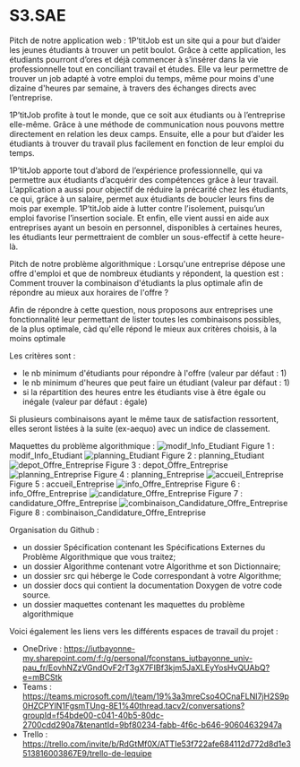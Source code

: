 # S3.SAE

Pitch de notre application web : 
1P’titJob est un site qui a pour but d’aider les jeunes étudiants à trouver un petit boulot. Grâce à cette application, les étudiants pourront d’ores et déjà commencer à s’insérer dans la vie professionnelle tout en conciliant travail et études. Elle va leur permettre de trouver un job adapté à votre emploi du temps, même pour moins d'une dizaine d'heures par semaine, à travers des échanges directs avec l’entreprise. 

1P’titJob profite à tout le monde, que ce soit aux étudiants ou à l’entreprise elle-même. Grâce à une méthode de communication nous pouvons mettre directement en relation les deux camps. Ensuite, elle a pour but d’aider les étudiants à trouver du travail plus facilement en fonction de leur emploi du temps. 

1P’titJob apporte tout d’abord de l’expérience professionnelle, qui va permettre aux étudiants d’acquérir des compétences grâce à leur travail. L’application a aussi pour objectif de réduire la précarité chez les étudiants, ce qui, grâce à un salaire, permet aux étudiants de boucler leurs fins de mois par exemple. 1P’titJob aide à lutter contre l’isolement, puisqu’un emploi favorise l’insertion sociale. Et enfin, elle vient aussi en aide aux entreprises ayant un besoin en personnel, disponibles à certaines heures, les étudiants leur permettraient de combler un sous-effectif à cette heure-là. 


Pitch de notre problème algorithmique : 
Lorsqu'une entreprise dépose une offre d'emploi et que de nombreux étudiants y répondent, la question est :
Comment trouver la combinaison d'étudiants la plus optimale afin de répondre au mieux aux horaires de l'offre ?

Afin de répondre à cette question, nous proposons aux entreprises une fonctionnalité leur permettant de lister toutes les combinaisons possibles, de la plus optimale, càd qu'elle répond le mieux aux critères choisis, à la moins optimale

Les critères sont :
- le nb minimum d'étudiants pour répondre à l'offre (valeur par défaut : 1)
- le nb minimum d'heures que peut faire un étudiant (valeur par défaut : 1)
- si la répartition des heures entre les étudiants vise à être égale ou inégale (valeur par défaut : égale)

Si plusieurs combinaisons ayant le même taux de satisfaction ressortent, elles seront listées à la suite (ex-aequo) avec un indice de classement.

Maquettes du problème algorithmique :
![modif_Info_Etudiant](maquettes/modif_Info_Etudiant.PNG)
Figure 1 : modif_Info_Etudiant
![planning_Etudiant](maquettes/planning_Etudiant.PNG)
Figure 2 : planning_Etudiant
![depot_Offre_Entreprise](maquettes/depot_Offre_Entreprise.PNG)
Figure 3 : depot_Offre_Entreprise
![planning_Entreprise](maquettes/planning_Entreprise.PNG)
Figure 4 : planning_Entreprise
![accueil_Entreprise](maquettes/accueil_Entreprise.PNG)
Figure 5 : accueil_Entreprise
![info_Offre_Entreprise](maquettes/info_Offre_Entreprise.PNG)
Figure 6 : info_Offre_Entreprise
![candidature_Offre_Entreprise](maquettes/candidature_Offre_Entreprise.PNG)
Figure 7 : candidature_Offre_Entreprise
![combinaison_Candidature_Offre_Entreprise](maquettes/combinaison_Candidature_Offre_Entreprise.PNG)
Figure 8 : combinaison_Candidature_Offre_Entreprise


Organisation du Github : 
- un dossier Spécification contenant les Spécifications Externes du Problème Algorithmique que vous traitez;
- un dossier Algorithme contenant votre Algorithme et son Dictionnaire;
- un dossier src qui héberge le Code correspondant à votre Algorithme;
- un dossier docs qui contient la documentation Doxygen de votre code source.
- un dossier maquettes contenant les maquettes du problème algorithmique


Voici également les liens vers les différents espaces de travail du projet :
  - OneDrive : https://iutbayonne-my.sharepoint.com/:f:/g/personal/fconstans_iutbayonne_univ-pau_fr/EovhNZzVGndOvF2rT3gX7FIBf3kjm5JaXLEyYosHvQUAbQ?e=mBCStk
  - Teams : https://teams.microsoft.com/l/team/19%3a3mreCso4OCnaFLNI7jH2S9p0HZCPYlN1FgsmTUng-8E1%40thread.tacv2/conversations?groupId=f54bde00-c041-40b5-80dc-2700cdd290a7&tenantId=9bf80234-fabb-4f6c-b646-90604632947a
  - Trello :  https://trello.com/invite/b/RdGtMf0X/ATTIe53f722afe684112d772d8d1e3513816003867E9/trello-de-lequipe
